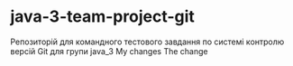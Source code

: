 ﻿# java-3-team-project-git
Репозиторій для командного тестового завдання по системі контролю версій Git для групи java_3
My changes
The change